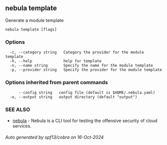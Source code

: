 ## nebula template

Generate a module template

```
nebula template [flags]
```

### Options

```
  -c, --category string   Category the provider for the module template
  -h, --help              help for template
  -n, --name string       Specify the name for the module template
  -p, --provider string   Specify the provider for the module template
```

### Options inherited from parent commands

```
      --config string   config file (default is $HOME/.nebula.yaml)
  -o, --output string   output directory (default "output")
```

### SEE ALSO

* [nebula](nebula.md)	 - Nebula is a CLI tool for testing the offensive security of cloud services.

###### Auto generated by spf13/cobra on 16-Oct-2024
